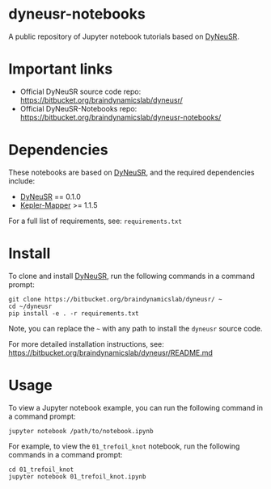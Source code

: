 dyneusr-notebooks
=================

A public repository of Jupyter notebook tutorials based on [DyNeuSR](https://bitbucket.org/braindynamicslab/dyneusr/).


Important links
===============

- Official DyNeuSR source code repo: https://bitbucket.org/braindynamicslab/dyneusr/
- Official DyNeuSR-Notebooks repo: https://bitbucket.org/braindynamicslab/dyneusr-notebooks/


Dependencies
============

These notebooks are based on [DyNeuSR](https://bitbucket.org/braindynamicslab/dyneusr/), and the required dependencies include: 

* [DyNeuSR](https://bitbucket.org/braindynamicslab/dyneusr/) == 0.1.0
* [Kepler-Mapper](https://github.com/MLWave/kepler-mapper) >= 1.1.5

For a full list of requirements, see: `requirements.txt`


Install
=======

To clone and install [DyNeuSR](https://bitbucket.org/braindynamicslab/dyneusr/), run the following commands in a command prompt:

	git clone https://bitbucket.org/braindynamicslab/dyneusr/ ~
	cd ~/dyneusr
	pip install -e . -r requirements.txt

Note, you can replace the `~` with any path to install the `dyneusr` source code.

For more detailed installation instructions, see: https://bitbucket.org/braindynamicslab/dyneusr/README.md


Usage
=====

To view a Jupyter notebook example, you can run the following command in a command prompt:

	jupyter notebook /path/to/notebook.ipynb


For example, to view the `01_trefoil_knot` notebook, run the following commands in a command prompt:

	cd 01_trefoil_knot
	jupyter notebook 01_trefoil_knot.ipynb


